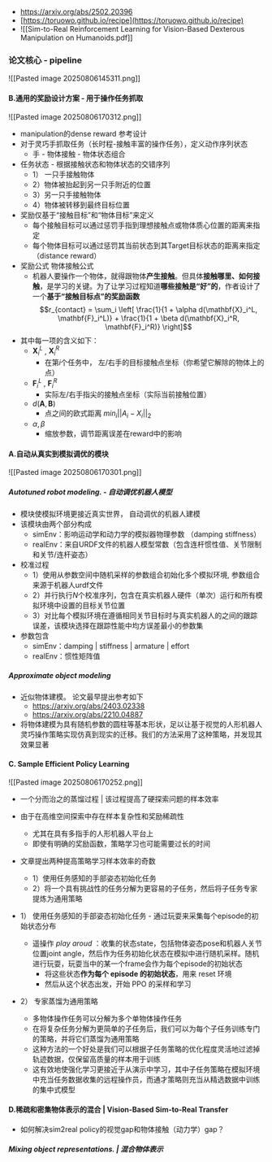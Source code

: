 * https://arxiv.org/abs/2502.20396
* [https://toruowo.github.io/recipe](https://toruowo.github.io/recipe)
* ![[Sim-to-Real Reinforcement Learning for Vision-Based Dexterous Manipulation on Humanoids.pdf]]
###  论文核心 - pipeline

![[Pasted image 20250806145311.png]]

#### B.通用的奖励设计方案 - 用于操作任务抓取
![[Pasted image 20250806170312.png]]
* manipulation的dense reward 参考设计
* 对于灵巧手抓取任务（长时程-接触丰富的操作任务），定义动作序列状态
	* 手 - 物体接触 - 物体状态组合
*  任务状态 - 根据接触状态和物体状态的交错序列
	* 1） 一只手接触物体
	* 2）物体被抬起到另一只手附近的位置
	* 3）另一只手接触物体
	* 4）物体被转移到最终目标位置
* 奖励仅基于“接触目标”和“物体目标”来定义
	*  每个接触目标可以通过惩罚手指到理想接触点或物体质心位置的距离来指定
	*  每个物体目标可以通过惩罚其当前状态到其Target目标状态的距离来指定（distance reward）
* 奖励公式 物体接触公式
	* 机器人要操作一个物体，就得跟物体**产生接触**。但具体**接触哪里、如何接触**，是学习的关键。为了让学习过程知道**哪些接触是“好”的**，作者设计了一个**基于“接触目标点”的奖励函数**
$$r_{contact} = \sum_i \left[ \frac{1}{1 + \alpha d(\mathbf{X}_i^L, \mathbf{F}_i^L)} + \frac{1}{1 + \beta d(\mathbf{X}_i^R, \mathbf{F}_i^R)} \right]$$
* 其中每一项的含义如下：
	* $\mathbf{X}_i^L$ , $\mathbf{X}_i^R$ 
		* 在第$i$个任务中， 左/右手的目标接触点坐标（你希望它解除的物体上的点）
	* $\mathbf{F}_i^L$ , $\mathbf{F}_i^R$
		* 实际左/右手指尖的接触点坐标（实际当前接触位置）
	* $d(\mathbf{A}, \mathbf{B})$ 
		* 点之间的欧式距离 $min_i||A_i - X_i||_2$  
	*  $\alpha, \beta$ 
		* 缩放参数，调节距离误差在reward中的影响


#### A.自动从真实到模拟调优的模块
![[Pasted image 20250806170301.png]]
##### Autotuned robot modeling. - 自动调优机器人模型
* 模块使模拟环境更接近真实世界， 自动调优的机器人建模
* 该模块由两个部分构成
	* simEnv：影响运动学和动力学的模拟器物理参数 （damping stiffness）
	* realEnv：来自URDF文件的机器人模型常数（包含连杆惯性值、关节限制和关节/连杆姿态）
* 校准过程
	* 1）使用从参数空间中随机采样的参数组合初始化多个模拟环境, 参数组合来源于机器人urdf文件
	* 2）并行执行$N$个校准序列，包含在真实机器人硬件（单次）运行和所有模拟环境中设置的目标关节位置
	* 3）对比每个模拟环境在遵循相同关节目标时与真实机器人的之间的跟踪误差，该模块选择在跟踪性能中均方误差最小的参数集
* 参数包含
	* simEnv：damping  | stiffness | armature | effort
	* realEnv：惯性矩阵值
##### Approximate object modeling
* 近似物体建模。 论文最早提出参考如下
	* https://arxiv.org/abs/2403.02338
	* https://arxiv.org/abs/2210.04887
* 将物体建模为具有随机参数的圆柱等基本形状，足以让基于视觉的人形机器人灵巧操作策略实现仿真到现实的迁移。我们的方法采用了这种策略，并发现其效果显著
#### C. Sample Efficient Policy Learning
![[Pasted image 20250806170252.png]]
* 一个分而治之的蒸馏过程 | 该过程提高了硬探索问题的样本效率
* 由于在高维空间探索中存在样本复杂性和奖励稀疏性
	* 尤其在具有多指手的人形机器人平台上 
	* 即使有明确的奖励函数，策略学习也可能需要过长的时间
* 文章提出两种提高策略学习样本效率的奇数
	* 1）使用任务感知的手部姿态初始化任务
	* 2）将一个具有挑战性的任务分解为更容易的子任务，然后将子任务专家提炼为通用策略

 * 1） 使用任务感知的手部姿态初始化任务 - 通过玩耍来采集每个episode的初始状态分布
	 *  遥操作 *play aroud* ：收集的状态state，包括物体姿态pose和机器人关节位置joint angle，然后作为任务初始化状态在模拟中进行随机采样。随机进行玩耍，玩耍当中的某一个frame会作为每个episode的初始状态
		 * 将这些状态**作为每个 episode 的初始状态**，用来 reset 环境
		 * 然后从这个状态出发，开始 PPO 的采样和学习
* 2） 专家蒸馏为通用策略
	* 多物体操作任务可以分解为多个单物体操作任务
	* 在将复杂任务分解为更简单的子任务后，我们可以为每个子任务训练专门的策略，并将它们蒸馏为通用策略
	* 这种方法的一个好处是我们可以根据子任务策略的优化程度灵活地过滤掉轨迹数据，仅保留高质量的样本用于训练
	* 这有效地使强化学习更接近于从演示中学习，其中子任务策略在模拟环境中充当任务数据收集的远程操作员，而通才策略则充当从精选数据中训练的集中式模型

#### D.稀疏和密集物体表示的混合 | Vision-Based Sim-to-Real Transfer
* 如何解决sim2real policy的视觉gap和物体接触（动力学）gap？

##### Mixing object representations. |  混合物体表示